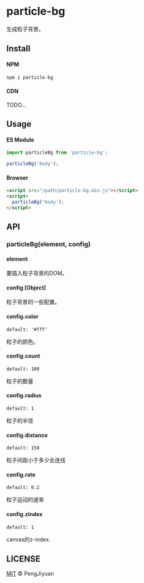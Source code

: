 # particle-bg

生成粒子背景。

## Install

#### NPM

```bash
npm i particle-bg
```

#### CDN

TODO...

## Usage

#### ES Module

```javascript
import particleBg from 'particle-bg';

particleBg('body');
```

#### Browser

```html
<script src="/path/particle-bg.min.js"></script>
<script>
  particleBg('body');
</script>
```

## API

### particleBg(element, config)

#### element

要插入粒子背景的DOM。

#### config [Object]

粒子背景的一些配置。

#### config.color

`default: '#fff'`

粒子的颜色。

#### config.count

`default: 100`

粒子的数量

#### config.radius

`default: 1`

粒子的半径

#### config.distance

`default: 150`

粒子间距小于多少会连线

#### config.rate

`default: 0.2`

粒子运动的速率

#### config.zIndex

`default: 1`

canvas的z-index.

## LICENSE

[MIT](./LICENSE) © PengJiyuan
